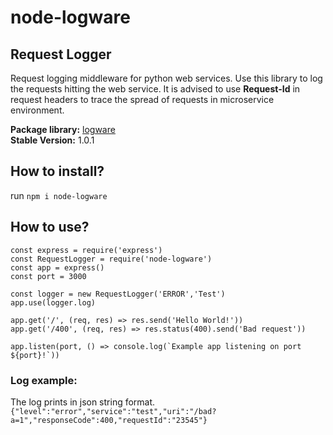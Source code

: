 # node-logware
## Request Logger  
Request logging middleware for python web services. Use this library to log the requests hitting the web service. It is advised to use **Request-Id** in request headers to trace the spread of requests in microservice environment.  

**Package library:** [logware](https://www.npmjs.com/package/node-logware)  
**Stable Version:** 1.0.1  

## How to install?
run `npm i node-logware`

## How to use?
```
const express = require('express')
const RequestLogger = require('node-logware')
const app = express()
const port = 3000

const logger = new RequestLogger('ERROR','Test')
app.use(logger.log)

app.get('/', (req, res) => res.send('Hello World!'))
app.get('/400', (req, res) => res.status(400).send('Bad request'))

app.listen(port, () => console.log(`Example app listening on port ${port}!`))
```

### Log example:
The log prints in json string format.  
```{"level":"error","service":"test","uri":"/bad?a=1","responseCode":400,"requestId":"23545"}```
